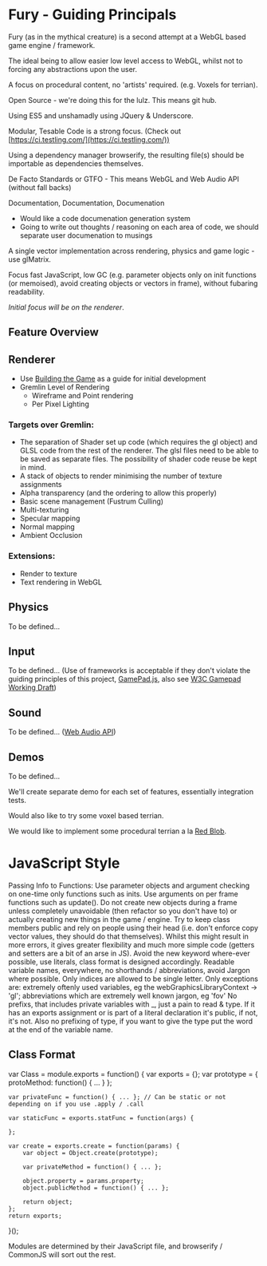 # Fury - Guiding Principals

Fury (as in the mythical creature) is a second attempt at a WebGL based game engine / framework.

The ideal being to allow easier low level access to WebGL, whilst not to forcing any abstractions upon the user.

A focus on procedural content, no 'artists' required. (e.g. Voxels for terrian).

Open Source - we're doing this for the lulz. This means git hub.

Using ES5 and unshamadly using JQuery & Underscore. 

Modular, Tesable Code is a strong focus. (Check out [https://ci.testling.com/](https://ci.testling.com/))

Using a dependency manager browserify, the resulting file(s) should be importable as dependencies themselves.

De Facto Standards or GTFO - This means WebGL and Web Audio API (without fall backs)

Documentation, Documentation, Documenation 
* Would like a code documenation generation system
* Going to write out thoughts / reasoning on each area of code, we should separate user documenation to musings

A single vector implementation across rendering, physics and game logic - use glMatrix.

Focus fast JavaScript, low GC (e.g. parameter objects only on init functions (or memoised), avoid creating objects or vectors in frame), without fubaring readability.

_Initial focus will be on the renderer_. 


## Feature Overview

## Renderer
* Use [Building the Game](https://github.com/toji/building-the-game) as a guide for initial development
* Gremlin Level of Rendering
	* Wireframe and Point rendering
	* Per Pixel Lighting 

### Targets over Gremlin:
* The separation of Shader set up code (which requires the gl object) and GLSL code from the rest of the renderer.  The glsl files need to be able to be saved as separate files. The possibility of shader code reuse be kept in mind.
* A stack of objects to render minimising the number of texture assignments
* Alpha transparency (and the ordering to allow this properly)
* Basic scene management (Fustrum Culling)
* Multi-texturing
* Specular mapping
* Normal mapping
* Ambient Occlusion

### Extensions:
* Render to texture
* Text rendering in WebGL

## Physics
To be defined...

## Input
To be defined... (Use of frameworks is acceptable if they don't violate the guiding principles of this project, [GamePad.js](https://github.com/sgraham/gamepad.js/), also see [W3C Gamepad Working Draft](http://www.w3.org/TR/gamepad/))

## Sound
To be defined... ([Web Audio API](http://www.html5rocks.com/en/tutorials/webaudio/intro/))

## Demos
To be defined...

We'll create separate demo for each set of features, essentially integration tests.

Would also like to try some voxel based terrian. 

We would like to implement some procedural terrian a la [Red Blob](http://www-cs-students.stanford.edu/~amitp/game-programming/polygon-map-generation/).


# JavaScript Style
Passing Info to Functions:
	Use parameter objects and argument checking on one-time only functions such as inits.
	Use arguments on per frame functions such as update().
Do not create new objects during a frame unless completely unavoidable (then refactor so you don't have to) or actually creating new things in the game / engine.
Try to keep class members public and rely on people using their head (i.e. don't enforce copy vector values, they should do that themselves). Whilst this might result in more errors, it gives greater flexibility and much more simple code (getters and setters are a bit of an arse in JS).
Avoid the new keyword where-ever possible, use literals, class format is designed accordingly. 
Readable variable names, everywhere, no shorthands / abbreviations, avoid Jargon where possible. Only indices are allowed to be single letter. 
	Only exceptions are: extremely oftenly used variables, eg the webGraphicsLibraryContext -> 'gl'; abbreviations which are extremely well known jargon, eg 'fov'
No prefixs, that includes private variables with _, just a pain to read & type. If it has an exports assignment or is part of a literal declaration it's public, if not, it's not. Also no prefixing of type, if you want to give the type put the word at the end of the variable name.

## Class Format
var Class = module.exports = function() {
	var exports = {};
	var prototype = {
		protoMethod: function() { ... }
	};

	var privateFunc = function() { ... }; // Can be static or not depending on if you use .apply / .call

	var staticFunc = exports.statFunc = function(args) {

	};

	var create = exports.create = function(params) {
		var object = Object.create(prototype);
		
		var privateMethod = function() { ... };
		
		object.property = params.property;
		object.publicMethod = function() { ... };
		
		return object; 
	};
	return exports;
}();

Modules are determined by their JavaScript file, and browserify / CommonJS will sort out the rest.